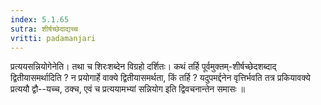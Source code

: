 ```yaml
---
index: 5.1.65
sutra: शीर्षच्छेदाद्यच्च
vritti: padamanjari
---
```


 प्रत्ययसन्नियोगेनेति। तथा च शिरःशब्देन विग्रहो दर्शितः। कथं तर्हि पूर्वमुक्तम्-शीर्षच्छेदशब्दाद् द्वितीयासमर्थादिति ? न प्रयोगार्हे वाक्ये द्वितीयासमर्थता, किं तर्हि ? यदुपमर्द्दनेन वृत्तिर्भवति तत्र प्रकियावक्ये प्रत्ययौ द्वौ--यच्च, ठक्च, एवं च प्रत्ययामभ्यां सन्नियोग इति द्विवचनान्तेन समासः ॥